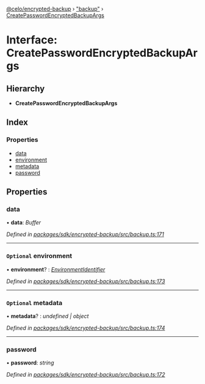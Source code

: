[@celo/encrypted-backup](../README.md) › ["backup"](../modules/_backup_.md) › [CreatePasswordEncryptedBackupArgs](_backup_.createpasswordencryptedbackupargs.md)

# Interface: CreatePasswordEncryptedBackupArgs

## Hierarchy

* **CreatePasswordEncryptedBackupArgs**

## Index

### Properties

* [data](_backup_.createpasswordencryptedbackupargs.md#data)
* [environment](_backup_.createpasswordencryptedbackupargs.md#optional-environment)
* [metadata](_backup_.createpasswordencryptedbackupargs.md#optional-metadata)
* [password](_backup_.createpasswordencryptedbackupargs.md#password)

## Properties

###  data

• **data**: *Buffer*

*Defined in [packages/sdk/encrypted-backup/src/backup.ts:171](https://github.com/celo-org/celo-monorepo/blob/master/packages/sdk/encrypted-backup/src/backup.ts#L171)*

___

### `Optional` environment

• **environment**? : *[EnvironmentIdentifier](../enums/_config_.environmentidentifier.md)*

*Defined in [packages/sdk/encrypted-backup/src/backup.ts:173](https://github.com/celo-org/celo-monorepo/blob/master/packages/sdk/encrypted-backup/src/backup.ts#L173)*

___

### `Optional` metadata

• **metadata**? : *undefined | object*

*Defined in [packages/sdk/encrypted-backup/src/backup.ts:174](https://github.com/celo-org/celo-monorepo/blob/master/packages/sdk/encrypted-backup/src/backup.ts#L174)*

___

###  password

• **password**: *string*

*Defined in [packages/sdk/encrypted-backup/src/backup.ts:172](https://github.com/celo-org/celo-monorepo/blob/master/packages/sdk/encrypted-backup/src/backup.ts#L172)*
